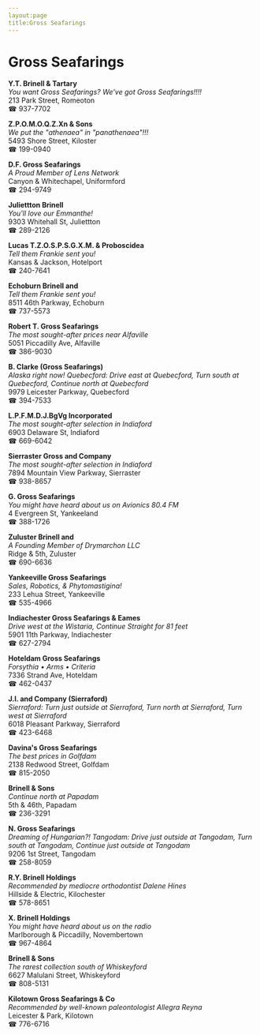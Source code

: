```yaml
---
layout:page
title:Gross Seafarings
---
```

# Gross Seafarings

**Y.T. Brinell & Tartary**  
_You want Gross Seafarings? We've got Gross Seafarings!!!!_  
213 Park Street, Romeoton  
☎ 937-7702



**Z.P.O.M.O.Q.Z.Xn & Sons**  
_We put the "athenaea" in "panathenaea"!!!_  
5493 Shore Street, Kiloster  
☎ 199-0940



**D.F. Gross Seafarings**  
_A Proud Member of Lens Network_  
Canyon & Whitechapel, Uniformford  
☎ 294-9749



**Juliettton Brinell**  
_You'll love our Emmanthe!_  
9303 Whitehall St, Juliettton  
☎ 289-2126



**Lucas T.Z.O.S.P.S.G.X.M. & Proboscidea**  
_Tell them Frankie sent you!_  
Kansas & Jackson, Hotelport  
☎ 240-7641



**Echoburn Brinell and**  
_Tell them Frankie sent you!_  
8511 46th Parkway, Echoburn  
☎ 737-5573



**Robert T. Gross Seafarings**  
_The most sought-after prices near Alfaville_  
5051 Piccadilly Ave, Alfaville  
☎ 386-9030



**B. Clarke (Gross Seafarings)**  
_Alaska right now! 
Quebecford: Drive east at Quebecford, Turn south at Quebecford, Continue north at Quebecford_  
9979 Leicester Parkway, Quebecford  
☎ 394-7533



**L.P.F.M.D.J.BgVg Incorporated**  
_The most sought-after selection in Indiaford_  
6903 Delaware St, Indiaford  
☎ 669-6042



**Sierraster Gross and Company**  
_The most sought-after selection in Indiaford_  
7894 Mountain View Parkway, Sierraster  
☎ 938-8657



**G. Gross Seafarings**  
_You might have heard about us on Avionics 80.4 FM_  
4 Evergreen St, Yankeeland  
☎ 388-1726



**Zuluster Brinell and**  
_A Founding Member of Drymarchon LLC_  
Ridge & 5th, Zuluster  
☎ 690-6636



**Yankeeville Gross Seafarings**  
_Sales, Robotics, & Phytomastigina!_  
233 Lehua Street, Yankeeville  
☎ 535-4966



**Indiachester Gross Seafarings & Eames**  
_Drive west at the Wistaria, Continue Straight for 81 feet_  
5901 11th Parkway, Indiachester  
☎ 627-2794



**Hoteldam Gross Seafarings**  
_Forsythia • Arms • Criteria_  
7336 Strand Ave, Hoteldam  
☎ 462-0437



**J.I. and Company (Sierraford)**  
_Sierraford: Turn just outside at Sierraford, Turn north at Sierraford, Turn west at Sierraford_  
6018 Pleasant Parkway, Sierraford  
☎ 423-6468



**Davina's Gross Seafarings**  
_The best prices in Golfdam_  
2138 Redwood Street, Golfdam  
☎ 815-2050



**Brinell & Sons**  
_Continue north at Papadam_  
5th & 46th, Papadam  
☎ 236-3291



**N. Gross Seafarings**  
_Dreaming of Hungarian?! 
Tangodam: Drive just outside at Tangodam, Turn south at Tangodam, Continue just outside at Tangodam_  
9206 1st Street, Tangodam  
☎ 258-8059



**R.Y. Brinell Holdings**  
_Recommended by mediocre orthodontist Dalene Hines_  
Hillside & Electric, Kilochester  
☎ 578-8651



**X. Brinell Holdings**  
_You might have heard about us on the radio_  
Marlborough & Piccadilly, Novembertown  
☎ 967-4864



**Brinell & Sons**  
_The rarest collection south of Whiskeyford_  
6627 Malulani Street, Whiskeyford  
☎ 808-5131



**Kilotown Gross Seafarings & Co**  
_Recommended by well-known paleontologist Allegra Reyna_  
Leicester & Park, Kilotown  
☎ 776-6716



